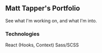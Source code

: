 ## Matt Tapper's Portfolio

See what I'm working on, and what I'm into.

### Technologies

React (Hooks, Context)
Sass/SCSS



